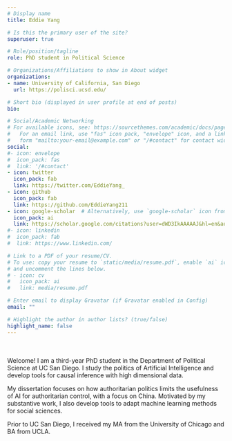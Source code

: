 ```yaml
---
# Display name
title: Eddie Yang

# Is this the primary user of the site?
superuser: true

# Role/position/tagline
role: PhD student in Political Science

# Organizations/Affiliations to show in About widget
organizations:
- name: University of California, San Diego
  url: https://polisci.ucsd.edu/

# Short bio (displayed in user profile at end of posts)
bio: 

# Social/Academic Networking
# For available icons, see: https://sourcethemes.com/academic/docs/page-builder/#icons
#   For an email link, use "fas" icon pack, "envelope" icon, and a link in the
#   form "mailto:your-email@example.com" or "/#contact" for contact widget.
social:
#- icon: envelope
#  icon_pack: fas
#  link: '/#contact'
- icon: twitter
  icon_pack: fab
  link: https://twitter.com/EddieYang_
- icon: github
  icon_pack: fab
  link: https://github.com/EddieYang211
- icon: google-scholar  # Alternatively, use `google-scholar` icon from `ai` icon pack
  icon_pack: ai
  link: https://scholar.google.com/citations?user=dWD3IkAAAAAJ&hl=en&authuser=1
#- icon: linkedin
#  icon_pack: fab
#  link: https://www.linkedin.com/

# Link to a PDF of your resume/CV.
# To use: copy your resume to `static/media/resume.pdf`, enable `ai` icons in `params.toml`, 
# and uncomment the lines below.
# - icon: cv
#   icon_pack: ai
#   link: media/resume.pdf

# Enter email to display Gravatar (if Gravatar enabled in Config)
email: ""

# Highlight the author in author lists? (true/false)
highlight_name: false
---
```

<br/><br/>
Welcome! I am a third-year PhD student in the Department of Political Science at UC San Diego. I study the politics of Artificial Intelligence and develop tools for causal inference with high dimensional data.

My dissertation focuses on how authoritarian politics limits the usefulness of AI for authoritarian control, with a focus on China.  Motivated by my substantive work, I also develop tools to adapt machine learning methods for social sciences.

Prior to UC San Diego, I received my MA from the University of Chicago and BA from UCLA.